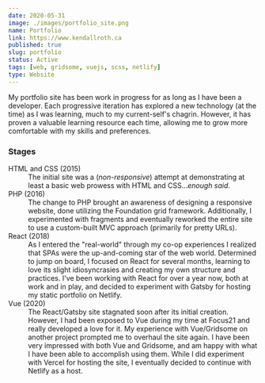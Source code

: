 ```yaml
---
date: 2020-05-31
image: ./images/portfolio_site.png
name: Portfolio
link: https://www.kendallroth.ca
published: true
slug: portfolio
status: Active
tags: [web, gridsome, vuejs, scss, netlify]
type: Website
---
```


My portfolio site has been work in progress for as long as I have been a developer. Each progressive iteration has explored a new technology (at the time) as I was learning, much to my current-self's chagrin. However, it has proven a valuable learning resource each time, allowing me to grow more comfortable with my skills and preferences.

### Stages

<dl>
   <dt>HTML and CSS (2015)</dt>
   <dd>The initial site was a (<em>non-responsive</em>) attempt at demonstrating at least a basic web prowess with HTML and CSS...<em>enough said</em>.</dd>
   <dt>PHP (2016)</dt>
   <dd>The change to PHP brought an awareness of designing a responsive website, done utilizing the Foundation grid framework. Additionally, I experimented with fragments and eventually reworked the entire site to use a custom-built MVC approach (primarily for pretty URLs).</dd>
   <dt>React (2018)</dt>
   <dd>As I entered the "real-world" through my co-op experiences I realized that SPAs were the up-and-coming star of the web world. Determined to jump on board, I focused on React for several months, learning to love its slight idiosyncrasies and creating my own structure and practices. I've been working with React for over a year now, both at work and in play, and decided to experiment with Gatsby for hosting my static portfolio on Netlify.</dd>
   <dt>Vue (2020)</dt>
   <dd>The React/Gatsby site stagnated soon after its initial creation. However, I had been exposed to Vue during my time at Focus21 and really developed a love for it. My experience with Vue/Gridsome on another project prompted me to overhaul the site again. I have been very impressed with both Vue and Gridsome, and am happy with what I have been able to accomplish using them. While I did experiment with Vercel for hosting the site, I eventually decided to continue with Netlify as a host.</dd>
</dl>
